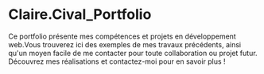 # Claire.Cival_Portfolio
 Ce portfolio présente mes compétences et projets en développement web.Vous trouverez ici des exemples de mes travaux précédents, ainsi qu'un moyen facile de me contacter pour toute collaboration ou projet futur. Découvrez mes réalisations et contactez-moi pour en savoir plus !
